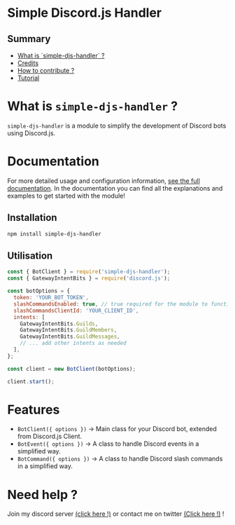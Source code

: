 # Simple Discord.js Handler

## Summary
<ul>
<li><a href="">What is `simple-djs-handler` ?</a></li>
<li><a href="">Credits</a></li>
<li><a href="">How to contribute ?</a></li>
<li><a href="">Tutorial</a></li>
</ul>

# What is `simple-djs-handler` ?

`simple-djs-handler` is a module to simplify the development of Discord bots using Discord.js.

# Documentation
For more detailed usage and configuration information, [see the full documentation](https://simple-djs-handler.glitch.me).
In the documentation you can find all the explanations and examples to get started with the module!

## Installation
```bash
npm install simple-djs-handler
```


## Utilisation
```js
const { BotClient } = require('simple-djs-handler');
const { GatewayIntentBits } = require('discord.js');

const botOptions = {
  token: 'YOUR_BOT_TOKEN',
  slashCommandsEnabled: true, // true required for the module to function properly!
  slashCommandsClientId: 'YOUR_CLIENT_ID',
  intents: [
    GatewayIntentBits.Guilds,
    GatewayIntentBits.GuildMembers,
    GatewayIntentBits.GuildMessages,
    // ... add other intents as needed
  ],
};

const client = new BotClient(botOptions);

client.start();
```

# Features
- `BotClient({ options })` -> Main class for your Discord bot, extended from Discord.js Client.
- `BotEvent({ options })` -> A class to handle Discord events in a simplified way.
- `BotCommand({ options })` -> A class to handle Discord slash commands in a simplified way.

# Need help ?
Join my discord server [(click here !)](https://discord.gg/aTX6FP37pK) or contact me on twitter [(Click here !)](https://twitter.com/cut0x_) !